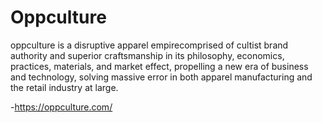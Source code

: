 # Oppculture

oppculture is a disruptive apparel empirecomprised of cultist brand authority and superior craftsmanship in its philosophy, economics, practices, materials, and market effect, propelling a new era of business and technology, solving massive error in both apparel manufacturing and the retail industry at large.

-https://oppculture.com/

